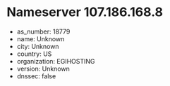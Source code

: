 # Nameserver 107.186.168.8

* as_number: 18779
* name: Unknown
* city: Unknown
* country: US
* organization: EGIHOSTING
* version: Unknown
* dnssec: false
